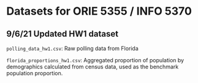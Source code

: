 # Datasets for ORIE 5355 / INFO 5370

## 9/6/21 Updated HW1 dataset

``polling_data_hw1.csv``: Raw polling data from Florida

``florida_proportions_hw1.csv``: Aggregated proportion of population by demographics calculated from census data, used as the benchmark population proportion.
